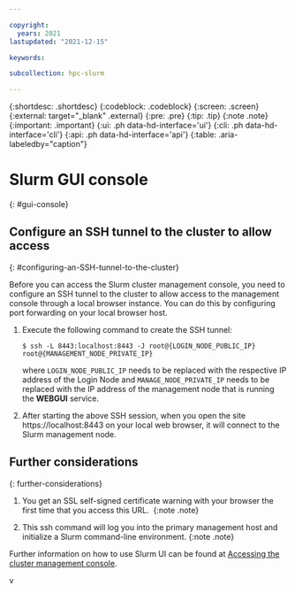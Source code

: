 ```yaml
---

copyright:
  years: 2021
lastupdated: "2021-12-15"

keywords: 

subcollection: hpc-slurm

---
```


{:shortdesc: .shortdesc}
{:codeblock: .codeblock}
{:screen: .screen}
{:external: target="_blank" .external}
{:pre: .pre}
{:tip: .tip}
{:note .note}
{:important: .important}
{:ui: .ph data-hd-interface='ui'}
{:cli: .ph data-hd-interface='cli'}
{:api: .ph data-hd-interface='api'}
{:table: .aria-labeledby="caption"}

# Slurm GUI console
{: #gui-console}

## Configure an SSH tunnel to the cluster to allow access
{: #configuring-an-SSH-tunnel-to-the-cluster}

Before you can access the Slurm cluster management console, you need to configure an SSH tunnel to the cluster to allow access to the management console through a local browser instance. You can do this by configuring port forwarding on your local browser host. 

1. Execute the following command to create the SSH tunnel:

    ``$ ssh -L 8443:localhost:8443 -J root@{LOGIN_NODE_PUBLIC_IP} root@{MANAGEMENT_NODE_PRIVATE_IP}``

    where ``LOGIN_NODE_PUBLIC_IP`` needs to be replaced with the respective IP address of the Login Node and ``MANAGE_NODE_PRIVATE_IP`` needs to be replaced with the IP address of the management node that is running the **WEBGUI** service.

2. After starting the above SSH session, when you open the site https://localhost:8443 on your local web browser, it will connect to the Slurm management node.

## Further considerations
{: further-considerations}

1. You get an SSL self-signed certificate warning with your browser the first time that you access this URL. 
{:note .note}

2. This ssh command will log you into the primary management host and initialize a Slurm command-line environment.
{:note .note}

Further information on how to use Slurm UI can be found at [Accessing the cluster management console](/docs/en/slurm/7.3.1?topic=cluster-accessing-management-console#accessing_PMC).

v